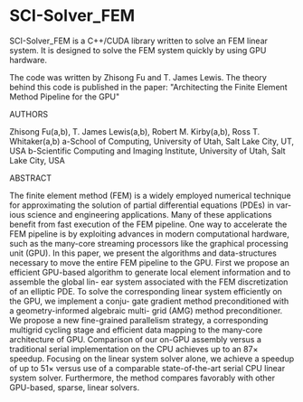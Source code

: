 SCI-Solver_FEM
==============

SCI-Solver_FEM is a C++/CUDA library written to solve an FEM linear system. It is designed to solve the FEM system quickly by using GPU hardware.

The code was written by Zhisong Fu and T. James Lewis. The theory behind this code is published in the paper:
"Architecting the Finite Element Method Pipeline for the GPU"

AUTHORS

Zhisong Fu(a,b), T. James Lewis(a,b), Robert M. Kirby(a,b), Ross T. Whitaker(a,b)
a-School of Computing, University of Utah, Salt Lake City, UT, USA
b-Scientific Computing and Imaging Institute, University of Utah, Salt Lake City, USA

ABSTRACT

The finite element method (FEM) is a widely employed numerical technique
for approximating the solution of partial differential equations (PDEs) in var-
ious science and engineering applications. Many of these applications benefit
from fast execution of the FEM pipeline. One way to accelerate the FEM
pipeline is by exploiting advances in modern computational hardware, such as
the many-core streaming processors like the graphical processing unit (GPU).
In this paper, we present the algorithms and data-structures necessary to move
the entire FEM pipeline to the GPU. First we propose an efficient GPU-based
algorithm to generate local element information and to assemble the global lin-
ear system associated with the FEM discretization of an elliptic PDE. To solve
the corresponding linear system efficiently on the GPU, we implement a conju-
gate gradient method preconditioned with a geometry-informed algebraic multi-
grid (AMG) method preconditioner. We propose a new fine-grained parallelism
strategy, a corresponding multigrid cycling stage and efficient data mapping
to the many-core architecture of GPU. Comparison of our on-GPU assembly
versus a traditional serial implementation on the CPU achieves up to an 87×
speedup. Focusing on the linear system solver alone, we achieve a speedup of
up to 51× versus use of a comparable state-of-the-art serial CPU linear system
solver. Furthermore, the method compares favorably with other GPU-based,
sparse, linear solvers.
